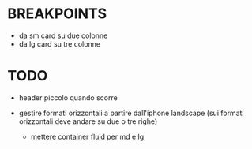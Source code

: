 # BREAKPOINTS

- da sm card su due colonne
- da lg card su tre colonne



# TODO

- header piccolo quando scorre

- gestire formati orizzontali a partire dall'iphone landscape (sui formati orizzontali deve andare su due o tre righe)
  - mettere container fluid per md e lg
